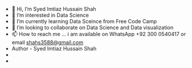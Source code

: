 - 👋 Hi, I’m Syed Imtiaz Hussain Shah
- 👀 I’m interested in Data Science 
- 🌱 I’m currently learning Data Sceince from Free Code Camp
- 💞️ I’m looking to collaborate on Data Science and Data visualization 
- 📫 How to reach me ... i am available on WhatsApp +92 300 0540417 or email shahs3588@gmail.com
- Author - Syed Imtiaz Hussain Shah
- 
- 

<!---
shahs3588/shahs3588 is a ✨ special ✨ repository because its `README.md` (this file) appears on your GitHub profile.
You can click the Preview link to take a look at your changes.
--->
